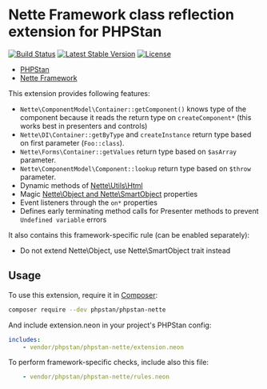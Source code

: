 # Nette Framework class reflection extension for PHPStan

[![Build Status](https://travis-ci.org/phpstan/phpstan-nette.svg)](https://travis-ci.org/phpstan/phpstan-nette)
[![Latest Stable Version](https://poser.pugx.org/phpstan/phpstan-nette/v/stable)](https://packagist.org/packages/phpstan/phpstan-nette)
[![License](https://poser.pugx.org/phpstan/phpstan-nette/license)](https://packagist.org/packages/phpstan/phpstan-nette)

* [PHPStan](https://github.com/phpstan/phpstan)
* [Nette Framework](https://nette.org/)

This extension provides following features:

* `Nette\ComponentModel\Container::getComponent()` knows type of the component because it reads the return type on `createComponent*` (this works best in presenters and controls)
* `Nette\DI\Container::getByType` and `createInstance` return type based on first parameter (`Foo::class`).
* `Nette\Forms\Container::getValues` return type based on `$asArray` parameter.
* `Nette\ComponentModel\Component::lookup` return type based on `$throw` parameter.
* Dynamic methods of [Nette\Utils\Html](https://doc.nette.org/en/2.4/html-elements)
* Magic [Nette\Object and Nette\SmartObject](https://doc.nette.org/en/2.4/php-language-enhancements) properties
* Event listeners through the `on*` properties
* Defines early terminating method calls for Presenter methods to prevent `Undefined variable` errors

It also contains this framework-specific rule (can be enabled separately):

* Do not extend Nette\Object, use Nette\SmartObject trait instead

## Usage

To use this extension, require it in [Composer](https://getcomposer.org/):

```bash
composer require --dev phpstan/phpstan-nette
```

And include extension.neon in your project's PHPStan config:

```yaml
includes:
	- vendor/phpstan/phpstan-nette/extension.neon
```

To perform framework-specific checks, include also this file:

```yaml
	- vendor/phpstan/phpstan-nette/rules.neon
```
